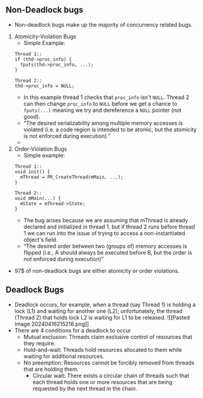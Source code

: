 ## Non-Deadlock bugs
 - Non-deadlock bugs make up the majority of concurrency related bugs. 
 1. Atomicity-Violation Bugs
	- Simple Example: 
	```
	Thread 1::
	if (thd->proc_info) {
	  fputs(thd->proc_info, ...);
	}
	
	Thread 2::
	thd->proc_info = NULL;
	```
    - In this example thread 1 checks that `proc_info` isn't `NULL`. Thread 2 can then change `proc_info` to `NULL` before we get a chance to `fputs(...)` meaning we try and dereference a `NULL` pointer (not good).
    - “The desired serializability among multiple memory accesses is violated (i.e. a code region is intended to be atomic, but the atomicity is not enforced during execution).”
    - 
2. Order-Violation Bugs
	- Simple example:
	```
	Thread 1::
	void init() {
	  mThread = PR_CreateThread(mMain, ...);
	}
	
	Thread 2::
	void mMain(...) {
	  mState = mThread->State;
	}
	```
	- The bug arises because we are assuming that mThread is already declared and initialized in thread 1, but if thread 2 runs before thread 1 we can run into the issue of trying to access a non-instantiated object's field.
	- “The desired order between two (groups of) memory accesses is flipped (i.e., A should always be executed before B, but the order is not enforced during execution)”
- 97$ of non-deadlock bugs are either atomicity or order violations.

## Deadlock Bugs
- Deadlock occurs, for example, when a thread (say Thread 1) is holding a lock (L1) and waiting for another one (L2); unfortunately, the thread (Thread 2) that holds lock L2 is waiting for L1 to be released. ![[Pasted image 20240416215216.png]]
- There are 4 conditions for a deadlock to occur
	- Mutual exclusion: Threads claim exclusive control of resources that they require.
	- Hold-and-wait: Threads hold resources allocated to them while waiting for additional resources.
	- No preemption: Resources cannot be forcibly removed from threads that are holding them.
		- Circular wait: There exists a circular chain of threads such that each thread holds one or more resources that are being requested by the next thread in the chain.